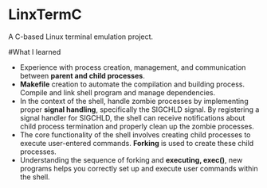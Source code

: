 # LinxTermC
A C-based Linux terminal emulation project.

#What I learned
- Experience with process creation, management, and communication between **parent and child processes**.
- **Makefile** creation to automate the compilation and building process. Compile and link shell program and manage dependencies.
- In the context of the shell, handle zombie processes by implementing proper **signal handling**, specifically the SIGCHLD signal. By registering a signal handler for SIGCHLD, the shell can receive notifications about child process termination and properly clean up the zombie processes.
- The core functionality of the shell involves creating child processes to execute user-entered commands. **Forking** is used to create these child processes. 
- Understanding the sequence of forking and **executing, exec()**, new programs helps you correctly set up and execute user commands within the shell.
